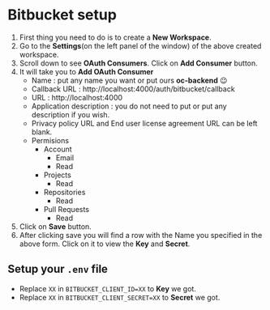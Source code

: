 # Bitbucket setup
1. First thing you need to do is to create a **New Workspace**.
2. Go to the **Settings**(on the left panel of the window) of the above created workspace.
3. Scroll down to see **OAuth Consumers**. Click on **Add Consumer** button. 
4. It will take you to **Add OAuth Consumer**
	- Name : put any name you want or put ours **oc-backend** :wink:
    - Callback URL : http://localhost:4000/auth/bitbucket/callback
	- URL : http://localhost:4000
	- Application description : you do not need to put or put any description if you wish.
    - Privacy policy URL and End user license agreement URL can be left blank.
    - Permisions
        - Account
            - Email
            - Read
        - Projects
            - Read
        - Repositories
            - Read
        - Pull Requests
            - Read
5. Click on **Save** button.
6. After clicking save you will find a row with the Name you specified in the above form. Click on it to view the **Key** and **Secret**.

## Setup your `.env` file 
- Replace `XX` in `BITBUCKET_CLIENT_ID=XX` to **Key** we got.
- Replace `XX` in `BITBUCKET_CLIENT_SECRET=XX` to **Secret** we got.
